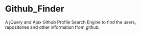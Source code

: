 # Github_Finder

A jQuery and Ajax Github Profile Search Engine to find the users, repositories and other information from github.
